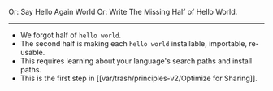 Or: Say Hello Again World
Or: Write The Missing Half of Hello World.

---

- We forgot half of `hello world`.
- The second half is making each `hello world` installable, importable, re-usable.
- This requires learning about your language's search paths and install paths.
- This is the first step in [[var/trash/principles-v2/Optimize for Sharing]].
